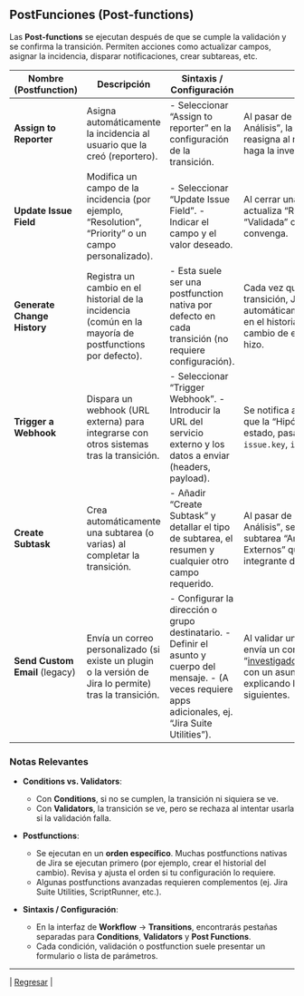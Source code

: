 ## **PostFunciones (Post-functions)**

Las **Post-functions** se ejecutan después de que se cumple la validación y se confirma la transición. Permiten acciones como actualizar campos, asignar la incidencia, disparar notificaciones, crear subtareas, etc.

| Nombre (Postfunction) | Descripción | Sintaxis / Configuración | Ejemplo |
| ----- | ----- | ----- | ----- |
| **Assign to Reporter** | Asigna automáticamente la incidencia al usuario que la creó (reportero). | \- Seleccionar “Assign to reporter” en la configuración de la transición. | Al pasar de “Formulada” a “En Análisis”, la incidencia se reasigna al reportero para que haga la investigación inicial. |
| **Update Issue Field** | Modifica un campo de la incidencia (por ejemplo, “Resolution”, “Priority” o un campo personalizado). | \- Seleccionar “Update Issue Field”. \- Indicar el campo y el valor deseado. | Al cerrar una “Hipótesis”, se actualiza “Resolution” a “Validada” o “Refutada” según convenga. |
| **Generate Change History** | Registra un cambio en el historial de la incidencia (común en la mayoría de postfunctions por defecto). | \- Esta suele ser una postfunction nativa por defecto en cada transición (no requiere configuración). | Cada vez que se hace una transición, Jira genera automáticamente una entrada en el historial, indicando el cambio de estado y quién lo hizo. |
| **Trigger a Webhook** | Dispara un webhook (URL externa) para integrarse con otros sistemas tras la transición. | \- Seleccionar “Trigger Webhook”. \- Introducir la URL del servicio externo y los datos a enviar (headers, payload). | Se notifica a una API externa que la “Hipótesis” cambió de estado, pasando datos como `issue.key`, `issue.status`, etc. |
| **Create Subtask** | Crea automáticamente una subtarea (o varias) al completar la transición. | \- Añadir “Create Subtask” y detallar el tipo de subtarea, el resumen y cualquier otro campo requerido. | Al pasar de “Formulada” a “En Análisis”, se genera una subtarea “Análisis de Factores Externos” que debe revisar otro integrante del equipo. |
| **Send Custom Email** (legacy) | Envía un correo personalizado (si existe un plugin o la versión de Jira lo permite) tras la transición. | \- Configurar la dirección o grupo destinatario. \- Definir el asunto y cuerpo del mensaje. \- (A veces requiere apps adicionales, ej. “Jira Suite Utilities”). | Al validar una hipótesis, se envía un correo a “investigadores@empresa.com” con un asunto y cuerpo explicando los pasos siguientes. |


### **Notas Relevantes**

* **Conditions vs. Validators**:

  * Con **Conditions**, si no se cumplen, la transición ni siquiera se ve.  
  * Con **Validators**, la transición se ve, pero se rechaza al intentar usarla si la validación falla.  
* **Postfunctions**:

  * Se ejecutan en un **orden específico**. Muchas postfunctions nativas de Jira se ejecutan primero (por ejemplo, crear el historial del cambio). Revisa y ajusta el orden si tu configuración lo requiere.  
  * Algunas postfunctions avanzadas requieren complementos (ej. Jira Suite Utilities, ScriptRunner, etc.).  
* **Sintaxis / Configuración**:

  * En la interfaz de **Workflow** → **Transitions**, encontrarás pestañas separadas para **Conditions**, **Validators** y **Post Functions**.  
  * Cada condición, validación o postfunction suele presentar un formulario o lista de parámetros.

---
| [Regresar](./README.md) |

